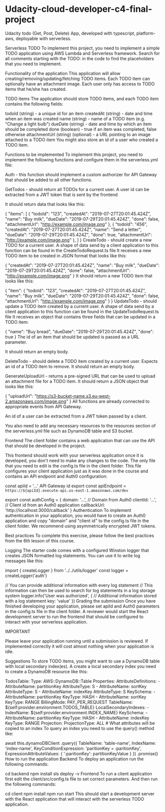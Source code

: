 # Udacity-cloud-developer-c4-final-project
Udacity todo (Get, Post, Delete) App, developed with typescript, platform-aws, deployable with serverless.

Serverless TODO
To implement this project, you need to implement a simple TODO application using AWS Lambda and Serverless framework. Search for all comments starting with the TODO: in the code to find the placeholders that you need to implement.

Functionality of the application
This application will allow creating/removing/updating/fetching TODO items. Each TODO item can optionally have an attachment image. Each user only has access to TODO items that he/she has created.

TODO items
The application should store TODO items, and each TODO item contains the following fields:

todoId (string) - a unique id for an item
createdAt (string) - date and time when an item was created
name (string) - name of a TODO item (e.g. "Change a light bulb")
dueDate (string) - date and time by which an item should be completed
done (boolean) - true if an item was completed, false otherwise
attachmentUrl (string) (optional) - a URL pointing to an image attached to a TODO item
You might also store an id of a user who created a TODO item.

Functions to be implemented
To implement this project, you need to implement the following functions and configure them in the serverless.yml file:

Auth - this function should implement a custom authorizer for API Gateway that should be added to all other functions.

GetTodos - should return all TODOs for a current user. A user id can be extracted from a JWT token that is sent by the frontend

It should return data that looks like this:

{
  "items": [
    {
      "todoId": "123",
      "createdAt": "2019-07-27T20:01:45.424Z",
      "name": "Buy milk",
      "dueDate": "2019-07-29T20:01:45.424Z",
      "done": false,
      "attachmentUrl": "http://example.com/image.png"
    },
    {
      "todoId": "456",
      "createdAt": "2019-07-27T20:01:45.424Z",
      "name": "Send a letter",
      "dueDate": "2019-07-29T20:01:45.424Z",
      "done": true,
      "attachmentUrl": "http://example.com/image.png"
    },
  ]
}
CreateTodo - should create a new TODO for a current user. A shape of data send by a client application to this function can be found in the CreateTodoRequest.ts file
It receives a new TODO item to be created in JSON format that looks like this:

{
  "createdAt": "2019-07-27T20:01:45.424Z",
  "name": "Buy milk",
  "dueDate": "2019-07-29T20:01:45.424Z",
  "done": false,
  "attachmentUrl": "http://example.com/image.png"
}
It should return a new TODO item that looks like this:

{
  "item": {
    "todoId": "123",
    "createdAt": "2019-07-27T20:01:45.424Z",
    "name": "Buy milk",
    "dueDate": "2019-07-29T20:01:45.424Z",
    "done": false,
    "attachmentUrl": "http://example.com/image.png"
  }
}
UpdateTodo - should update a TODO item created by a current user. A shape of data send by a client application to this function can be found in the UpdateTodoRequest.ts file
It receives an object that contains three fields that can be updated in a TODO item:

{
  "name": "Buy bread",
  "dueDate": "2019-07-29T20:01:45.424Z",
  "done": true
}
The id of an item that should be updated is passed as a URL parameter.

It should return an empty body.

DeleteTodo - should delete a TODO item created by a current user. Expects an id of a TODO item to remove.
It should return an empty body.

GenerateUploadUrl - returns a pre-signed URL that can be used to upload an attachment file for a TODO item.
It should return a JSON object that looks like this:

{
  "uploadUrl": "https://s3-bucket-name.s3.eu-west-2.amazonaws.com/image.png"
}
All functions are already connected to appropriate events from API Gateway.

An id of a user can be extracted from a JWT token passed by a client.

You also need to add any necessary resources to the resources section of the serverless.yml file such as DynamoDB table and S3 bucket.

Frontend
The client folder contains a web application that can use the API that should be developed in the project.

This frontend should work with your serverless application once it is developed, you don't need to make any changes to the code. The only file that you need to edit is the config.ts file in the client folder. This file configures your client application just as it was done in the course and contains an API endpoint and Auth0 configuration:

const apiId = '...' API Gateway id
export const apiEndpoint = `https://${apiId}.execute-api.us-east-1.amazonaws.com/dev`

export const authConfig = {
  domain: '...',    // Domain from Auth0
  clientId: '...',  // Client id from an Auth0 application
  callbackUrl: 'http://localhost:3000/callback'
}
Authentication
To implement authentication in your application, you would have to create an Auth0 application and copy "domain" and "client id" to the config.ts file in the client folder. We recommend using asymmetrically encrypted JWT tokens.

Best practices
To complete this exercise, please follow the best practices from the 6th lesson of this course.

Logging
The starter code comes with a configured Winston logger that creates JSON formatted log statements. You can use it to write log messages like this:

import { createLogger } from '../../utils/logger'
const logger = createLogger('auth')

// You can provide additional information with every log statement
// This information can then be used to search for log statements in a log storage system
logger.info('User was authorized', {
  // Additional information stored with a log statement
  key: 'value'
})
Grading the submission
Once you have finished developing your application, please set apiId and Auth0 parameters in the config.ts file in the client folder. A reviewer would start the React development server to run the frontend that should be configured to interact with your serverless application.

IMPORTANT

Please leave your application running until a submission is reviewed. If implemented correctly it will cost almost nothing when your application is idle.

Suggestions
To store TODO items, you might want to use a DynamoDB table with local secondary index(es). A create a local secondary index you need to create a DynamoDB resource like this:

TodosTable:
  Type: AWS::DynamoDB::Table
  Properties:
    AttributeDefinitions:
      - AttributeName: partitionKey
        AttributeType: S
      - AttributeName: sortKey
        AttributeType: S
      - AttributeName: indexKey
        AttributeType: S
    KeySchema:
      - AttributeName: partitionKey
        KeyType: HASH
      - AttributeName: sortKey
        KeyType: RANGE
    BillingMode: PAY_PER_REQUEST
    TableName: ${self:provider.environment.TODOS_TABLE}
    LocalSecondaryIndexes:
      - IndexName: ${self:provider.environment.INDEX_NAME}
        KeySchema:
          - AttributeName: partitionKey
            KeyType: HASH
          - AttributeName: indexKey
            KeyType: RANGE
        Projection:
          ProjectionType: ALL # What attributes will be copied to an index
To query an index you need to use the query() method like:

await this.dynamoDBClient
  .query({
    TableName: 'table-name',
    IndexName: 'index-name',
    KeyConditionExpression: 'paritionKey = :paritionKey',
    ExpressionAttributeValues: {
      ':paritionKey': partitionKeyValue
    }
  })
  .promise()
How to run the application
Backend
To deploy an application run the following commands:

cd backend
npm install
sls deploy -v
Frontend
To run a client application first edit the client/src/config.ts file to set correct parameters. And then run the following commands:

cd client
npm install
npm run start
This should start a development server with the React application that will interact with the serverless TODO application.
